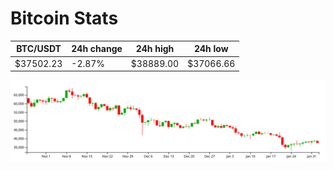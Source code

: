 # Bitcoin Stats

BTC/USDT|24h change|24h high|24h low|
|---|---|---|---|
|$37502.23|-2.87%|$38889.00|$37066.66|

<img src="./chart.svg">
